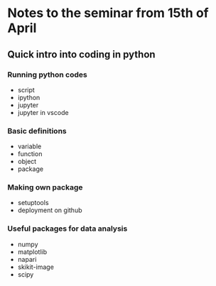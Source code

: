 # Notes to the seminar from 15th of April

## Quick intro into coding in python 

### Running python codes
- script
- ipython
- jupyter
- jupyter in vscode

### Basic definitions
- variable
- function
- object
- package

### Making own package

- setuptools
- deployment on github

### Useful packages for data analysis
- numpy
- matplotlib
- napari
- skikit-image
- scipy







    